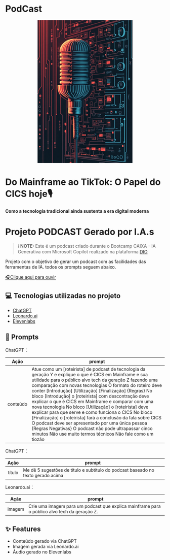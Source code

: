 # PodCast 

<p align="center">
<img 
    src="./podcast_leonardo.jpeg"
    width="300"
/>
</p>

# Do Mainframe ao TikTok: O Papel do CICS hoje🎙
**Como a tecnologia tradicional ainda sustenta a era digital moderna**

# Projeto PODCAST Gerado por I.A.s


 > ℹ️ **NOTE:** Este é um podcast criado durante o Bootcamp CAIXA - IA Generativa com Microsoft Copilot realizado na plataforma [DIO](https://dio.me)

Projeto com o objetivo de gerar um podcast com as facilidades das ferramentas de IA. todos os prompts seguem abaixo.

<a href="https://github.com/lcarol19/podcast-ia-generativa/blob/main/ElevenLabs_Bill.mp3"> 🎧Clique aqui para ouvir</a>



## 💻 Tecnologias utilizadas no projeto

- [ChatGPT](https://chat.openai.com/) 
- [Leonardo.ai](https://app.leonardo.ai//) 
- [Elevenlabs](https://elevenlabs.io/)

## 🧠 Prompts


ChatGPT：

|  Ação    |prompt                                                                                 
| :------: | -------------------------------------------------------------------------------------------------------------------------------------------------------------------------------------------------------------------------------------------------------------------------------------------------------------------------------------------------------------------------------------------------------------------------------------------------------------------------------------------------------------------------------------------------------------------------------------------------------------------------------------------------------------------------------------------------------------------------------------------------------------------------- |
| conteúdo | Atue como um [roteirista] de podcast de tecnologia da geração Y e explique o que é CICS em Mainframe e sua utilidade para o público alvo tech da geração Z fazendo uma comparação com novas tecnologias O formato do roteiro deve conter [Introdução] [Utilização] [Finalização] {Regras} No bloco [Introdução] o [roteirista] com descontração deve explicar o que é CICS em Mainframe e comparar com uma nova tecnologia No bloco [Utilização] o [roteirista] deve explicar para que serve e como funciona o CICS No bloco [Finalização] o [roteirista] fará a conclusão da fala sobre CICS O podcast deve ser apresentado por uma única pessoa {Regras Negativas} O podcast não pode ultrapassar cinco minutos Não use muito termos técnicos Não fale como um tiozão

ChatGPT：

|  Ação    |prompt                                                                            |     
| :------: | ---------------------------------------------------------------------------------|
|  título  | Me dê 5 sugestões de título e subtítulo do podcast baseado no texto gerado acima |

Leonardo.ai：

|  Ação  | prompt                                                                                       |
| :----: | -------------------------------------------------------------------------------------------- |
| imagem | Crie uma imagem para um podcast que explica mainframe para o público alvo tech da geração Z. |



## ✨ Features

- Conteúdo gerado via ChatGPT
- Imagem gerada via Leonardo.ai
- Áudio gerado no Elevenlabs



